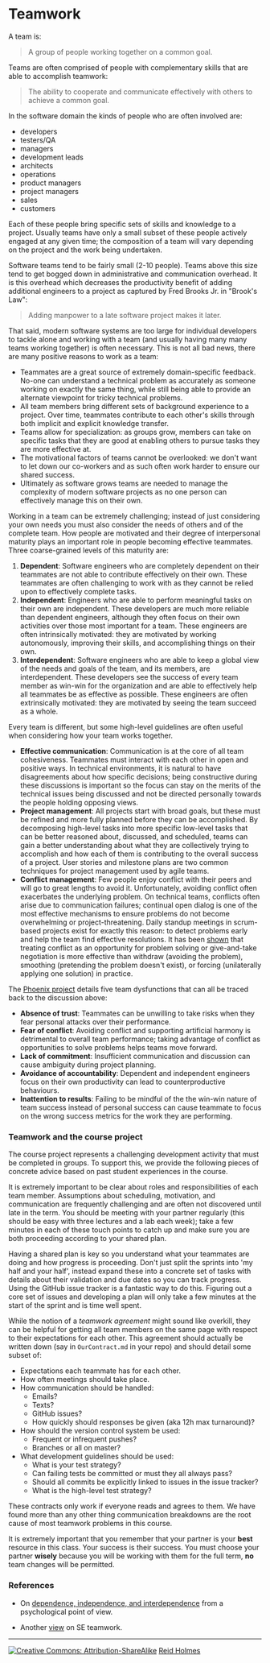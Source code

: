 # Teamwork

A team is:

> A group of people working together on a common goal.

Teams are often comprised of people with complementary skills that are able to accomplish teamwork:

> The ability to cooperate and communicate effectively with others to achieve a common goal.

In the software domain the kinds of people who are often involved are:

* developers
* testers/QA
* managers
* development leads
* architects
* operations
* product managers
* project managers
* sales
* customers

Each of these people bring specific sets of skills and knowledge to a project. Usually teams have only a small subset of these people actively engaged at any given time; the composition of a team will vary depending on the project and the work being undertaken.

Software teams tend to be fairly small (2-10 people). Teams above this size tend to get bogged down in administrative and communication overhead. It is this overhead which decreases the productivity benefit of adding additional engineers to a project as captured by Fred Brooks Jr. in "Brook's Law":

> Adding manpower to a late software project makes it later.

That said, modern software systems are too large for individual developers to tackle alone and working with a team (and usually having many many teams working together) is often necessary. This is not all bad news, there are many positive reasons to work as a team:

* Teammates are a great source of extremely domain-specific feedback. No-one can understand a technical problem as accurately as someone working on exactly the same thing, while still being able to provide an alternate viewpoint for tricky technical problems.
* All team members bring different sets of background experience to a project. Over time, teammates contribute to each other's skills through both implicit and explicit knowledge transfer.
* Teams allow for specialization: as groups grow, members can take on specific tasks that they are good at enabling others to pursue tasks they are more effective at.
* The motivational factors of teams cannot be overlooked: we don't want to let down our co-workers and as such often work harder to ensure our shared success.
* Ultimately as software grows teams are needed to manage the complexity of modern software projects as no one person can effectively manage this on their own.

Working in a team can be extremely challenging; instead of just considering your own needs you must also consider the needs of others and of the complete team. How people are motivated and their degree of interpersonal maturity plays an important role in people becoming effective teammates. Three coarse-grained levels of this maturity are:

1. **Dependent**: Software engineers who are completely dependent on their teammates are not able to contribute effectively on their own. These teammates are often challenging to work with as they cannot be relied upon to effectively complete tasks.
1. **Independent**: Engineers who are able to perform meaningful tasks on their own are independent. These developers are much more reliable than dependent engineers, although they often focus on their own activities over those most important for a team. These engineers are often intrinsically motivated: they are motivated by working autonomously, improving their skills, and accomplishing things on their own.
1. **Interdependent**: Software engineers who are able to keep a global view of the needs and goals of the team, and its members, are interdependent. These developers see the success of every team member as win-win for the organization and are able to effectively help all teammates be as effective as possible. These engineers are often extrinsically motivated: they are motivated by seeing the team succeed as a whole.

<!--
Important to remember teammates motivations for contributing:

https://leif.me/2017/01/self-determination-theory-understanding-human-motivation-for-fun-and-profit/

For software engineers 

* Competence
* Relatedness
* Autonomy
-->

<!--
Properties of effective teamwork

* consistency
* respect
* inclusion
* honesty
-->

Every team is different, but some high-level guidelines are often useful when considering how your team works together.

* **Effective communication**: Communication is at the core of all team cohesiveness. Teammates must interact with each other in open and positive ways. In technical environments, it is natural to have disagreements about how specific decisions; being constructive during these discussions is important so the focus can stay on the merits of the technical issues being discussed and not be directed personally towards the people holding opposing views.
* **Project management**: All projects start with broad goals, but these must be refined and more fully planned before they can be accomplished. By decomposing high-level tasks into more specific low-level tasks that can be better reasoned about, discussed, and scheduled, teams can gain a better understanding about what they are collectively trying to accomplish and how each of them is contributing to the overall success of a project. User stories and milestone plans are two common techniques for project management used by agile teams.
* **Conflict management**: Few people enjoy conflict with their peers and will go to great lengths to avoid it. Unfortunately, avoiding conflict often exacerbates the underlying problem. On technical teams, conflicts often arise due to communication failures; continual open dialog is one of the most effective mechanisms to ensure problems do not become overwhelming or project-threatening. Daily standup meetings in scrum-based projects exist for exactly this reason: to detect problems early and help the team find effective resolutions. It has been [shown](http://dx.doi.org/10.1111/1540-5885.1550423) that treating conflict as an opportunity for problem solving or give-and-take negotiation is more effective than withdraw (avoiding the problem), smoothing (pretending the problem doesn't exist), or forcing (unilaterally applying one solution) in practice.

The [Phoenix project](https://www.amazon.ca/Phoenix-Project-DevOps-Helping-Business/dp/0988262509) details five team dysfunctions that can all be traced back to the discussion above:

* **Absence of trust**: Teammates can be unwilling to take risks when they fear personal attacks over their performance.
* **Fear of conflict**: Avoiding conflict and supporting artificial harmony is detrimental to overall team performance; taking advantage of conflict as opportunities to solve problems helps teams move forward.
* **Lack of commitment**: Insufficient communication and discussion can cause ambiguity during project planning.
* **Avoidance of accountability**: Dependent and independent engineers focus on their own productivity can lead to counterproductive behaviours.
* **Inattention to results**: Failing to be mindful of the the win-win nature of team success instead of personal success can cause teammate to focus on the wrong success metrics for the work they are performing.

### Teamwork and the course project

The course project represents a challenging development activity that must be completed in groups. To support this, we provide the following pieces of concrete advice based on past student experiences in the course.

It is extremely important to be clear about roles and responsibilities of each team member. Assumptions about scheduling, motivation, and communication are frequently challenging and are often not discovered until late in the term. You should be meeting with your partner regularly (this should be easy with three lectures and a lab each week); take a few minutes in each of these touch points to catch up and make sure you are both proceeding according to your shared plan.

Having a shared plan is key so you understand what your teammates are doing and how progress is proceeding. Don't just split the sprints into 'my half and your half', instead expand these into a concrete set of tasks with details about their validation and due dates so you can track progress. Using the GitHub issue tracker is a fantastic way to do this. Figuring out a core set of issues and developing a plan will only take a few minutes at the start of the sprint and is time well spent.

While the notion of a _teamwork agreement_ might sound like overkill, they can be helpful for getting all team members on the same page with respect to their expectations for each other. This agreement should actually be written down (say in ```OurContract.md``` in your repo) and should detail some subset of:

* Expectations each teammate has for each other.
* How often meetings should take place.
* How communication should be handled:
	* Emails?
	* Texts?
	* GitHub issues?
	* How quickly should responses be given (aka 12h max turnaround)? 	
* How should the version control system be used:
	* Frequent or infrequent pushes?
	* Branches or all on master?
* What development guidelines should be used:
	* What is your test strategy?
	* Can failing tests be committed or must they all always pass?
	* Should all commits be explicitly linked to issues in the issue tracker?
	* What is the high-level test strategy?

These contracts only work if everyone reads and agrees to them. We have found more than any other thing communication breakdowns are the root cause of most teamwork problems in this course.

It is extremely important that you remember that your partner is your **best** resource in this class. Your success is their success. You must choose your partner **wisely** because you will be working with them for the full term, **no** team changes will be permitted.

### References

* On [dependence, independence, and interdependence](https://carogiana.wordpress.com/personal-essays/dependence-independence-interdependence-codependence/) from a psychological point of view.

* Another [view](https://www.cs.purdue.edu/homes/bxd/307/Teamwork.pdf) on SE teamwork.

<!--
* Pres1: http://www.slideshare.net/ct231/teamwork-presentation-2012-15054766

* Pres2: http://www.slideshare.net/fdgiraldo/teamwork-in-software-engineering-projects

* Decision making: https://leif.me/2016/12/on-the-diffusion-of-innovations-how-new-ideas-spread/
-->

---
[![](figures/CCSA.png "Creative Commons: Attribution-ShareAlike")](https://creativecommons.org/licenses/by-sa/3.0/) [Reid Holmes](https://www.cs.ubc.ca/~rtholmes/)
